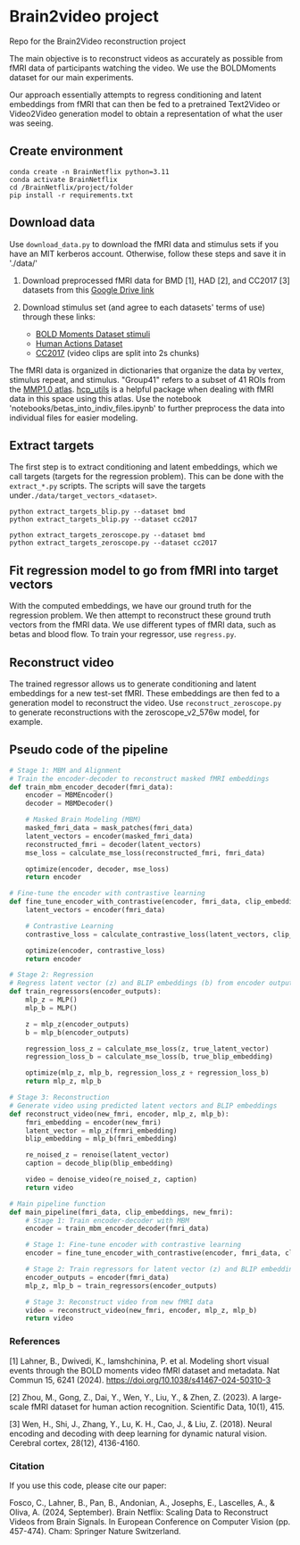 # Brain2video project
Repo for the Brain2Video reconstruction project

The main objective is to reconstruct videos as accurately as possible from fMRI data of participants watching the video. We use the BOLDMoments dataset for our main experiments.

Our approach essentially attempts to regress conditioning and latent embeddings from fMRI that can then be fed to a pretrained Text2Video or Video2Video generation model to obtain a representation of what the user was seeing. 

## Create environment
```
conda create -n BrainNetflix python=3.11
conda activate BrainNetflix
cd /BrainNetflix/project/folder
pip install -r requirements.txt 
```

## Download data
Use `download_data.py` to download the fMRI data and stimulus sets if you have an MIT kerberos account. Otherwise, follow these steps and save it in './data/'

1. Download preprocessed fMRI data for BMD [1], HAD [2], and CC2017 [3] datasets from this [Google Drive link](https://drive.google.com/drive/folders/1xeXDUoArZ0kq8JWr2b5gaqBMP06mqH5f?usp=sharing)

2. Download stimulus set (and agree to each datasets' terms of use) through these links:
    - [BOLD Moments Dataset stimuli](https://github.com/blahner/BOLDMomentsDataset)
    - [Human Actions Dataset](https://openneuro.org/datasets/ds004488)
    - [CC2017](https://drive.google.com/drive/folders/12VEbW9AdujKlzxD6zGJJ3eoOq2cd9GJw?usp=sharing) (video clips are split into 2s chunks)

The fMRI data is organized in dictionaries that organize the data by vertex, stimulus repeat, and stimulus. "Group41" refers to a subset of 41 ROIs from the [MMP1.0 atlas](https://pmc.ncbi.nlm.nih.gov/articles/PMC4990127/). [hcp_utils](https://rmldj.github.io/hcp-utils/) is a helpful package when dealing with fMRI data in this space using this atlas. Use the notebook 'notebooks/betas_into_indiv_files.ipynb' to further preprocess the data into individual files for easier modeling.

## Extract targets
The first step is to extract conditioning and latent embeddings, which we call targets (targets for the regression problem). This can be done with the `extract_*.py` scripts. The scripts will save the targets under`./data/target_vectors_<dataset>`.

```
python extract_targets_blip.py --dataset bmd
python extract_targets_blip.py --dataset cc2017

python extract_targets_zeroscope.py --dataset bmd
python extract_targets_zeroscope.py --dataset cc2017
```

## Fit regression model to go from fMRI into target vectors
With the computed embeddings, we have our ground truth for the regression problem. We then attempt to reconstruct these ground truth vectors from the fMRI data. We use different types of fMRI data, such as betas and blood flow. To train your regressor, use `regress.py`.

## Reconstruct video
The trained regressor allows us to generate conditioning and latent embeddings for a new test-set fMRI. These embeddings are then fed to a generation model to reconstruct the video. Use `reconstruct_zeroscope.py` to generate reconstructions with the zeroscope_v2_576w model, for example.


## Pseudo code of the pipeline

```python
# Stage 1: MBM and Alignment
# Train the encoder-decoder to reconstruct masked fMRI embeddings
def train_mbm_encoder_decoder(fmri_data):
    encoder = MBMEncoder()
    decoder = MBMDecoder()

    # Masked Brain Modeling (MBM)
    masked_fmri_data = mask_patches(fmri_data)
    latent_vectors = encoder(masked_fmri_data)
    reconstructed_fmri = decoder(latent_vectors)
    mse_loss = calculate_mse_loss(reconstructed_fmri, fmri_data)

    optimize(encoder, decoder, mse_loss)
    return encoder

# Fine-tune the encoder with contrastive learning
def fine_tune_encoder_with_contrastive(encoder, fmri_data, clip_embeddings):
    latent_vectors = encoder(fmri_data)

    # Contrastive Learning
    contrastive_loss = calculate_contrastive_loss(latent_vectors, clip_embeddings)

    optimize(encoder, contrastive_loss)
    return encoder

# Stage 2: Regression
# Regress latent vector (z) and BLIP embeddings (b) from encoder outputs
def train_regressors(encoder_outputs):
    mlp_z = MLP()
    mlp_b = MLP()

    z = mlp_z(encoder_outputs)
    b = mlp_b(encoder_outputs)

    regression_loss_z = calculate_mse_loss(z, true_latent_vector)
    regression_loss_b = calculate_mse_loss(b, true_blip_embedding)

    optimize(mlp_z, mlp_b, regression_loss_z + regression_loss_b)
    return mlp_z, mlp_b

# Stage 3: Reconstruction
# Generate video using predicted latent vectors and BLIP embeddings
def reconstruct_video(new_fmri, encoder, mlp_z, mlp_b):
	fmri_embedding = encoder(new_fmri)
    latent_vector = mlp_z(frmri_embedding)
    blip_embedding = mlp_b(fmri_embedding)

    re_noised_z = renoise(latent_vector)
    caption = decode_blip(blip_embedding)

    video = denoise_video(re_noised_z, caption)
    return video

# Main pipeline function
def main_pipeline(fmri_data, clip_embeddings, new_fmri):
    # Stage 1: Train encoder-decoder with MBM
    encoder = train_mbm_encoder_decoder(fmri_data)

    # Stage 1: Fine-tune encoder with contrastive learning
    encoder = fine_tune_encoder_with_contrastive(encoder, fmri_data, clip_embeddings)

    # Stage 2: Train regressors for latent vector (z) and BLIP embeddings (b)
    encoder_outputs = encoder(fmri_data)
    mlp_z, mlp_b = train_regressors(encoder_outputs)

    # Stage 3: Reconstruct video from new fMRI data
    video = reconstruct_video(new_fmri, encoder, mlp_z, mlp_b)
    return video
```

### References

[1] Lahner, B., Dwivedi, K., Iamshchinina, P. et al. Modeling short visual events through the BOLD moments video fMRI dataset and metadata. Nat Commun 15, 6241 (2024). https://doi.org/10.1038/s41467-024-50310-3

[2] Zhou, M., Gong, Z., Dai, Y., Wen, Y., Liu, Y., & Zhen, Z. (2023). A large-scale fMRI dataset for human action recognition. Scientific Data, 10(1), 415.

[3] Wen, H., Shi, J., Zhang, Y., Lu, K. H., Cao, J., & Liu, Z. (2018). Neural encoding and decoding with deep learning for dynamic natural vision. Cerebral cortex, 28(12), 4136-4160.

### Citation

If you use this code, please cite our paper:

Fosco, C., Lahner, B., Pan, B., Andonian, A., Josephs, E., Lascelles, A., & Oliva, A. (2024, September). Brain Netflix: Scaling Data to Reconstruct Videos from Brain Signals. In European Conference on Computer Vision (pp. 457-474). Cham: Springer Nature Switzerland.